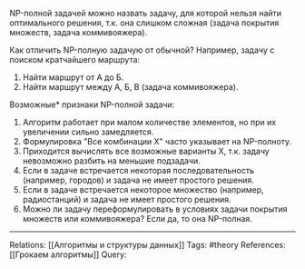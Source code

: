 NP-полной задачей можно назвать задачу, для которой нельзя найти оптимального решения, т.к. она слишком сложная (задача покрытия множеств, задача коммивояжера). 

Как отличить NP-полную задачую от обычной? Например, задачу с поиском кратчайшего маршрута:
1. Найти маршрут от А до Б.
2. Найти маршрут между А, Б, В (задача коммивояжера).

Возможные* признаки NP-полной задачи:
1. Алгоритм работает при малом количестве элементов, но при их увеличении сильно замедляется.
2. Формулировка "Все комбинации Х" часто указывает на NP-полноту. 
3. Приходится вычислять все возможные варианты Х, т.к. задачу невозможно разбить на меньшие подзадачи. 
4. Если в задаче встречается некоторая последовательность (например, городов) и задача не имеет простого решения.
5. Если в задаче встречается некоторое множество (например, радиостанций) и задача не имеет простого решения. 
6. Можно ли задачу переформулировать в условиях задачи покрытия множеств или коммивояжера? Если да, то она NP-полная. 

___
Relations: [[Алгоритмы и структуры данных]] 
Tags: #theory 
References: [[Грокаем алгоритмы]] 
Query: 